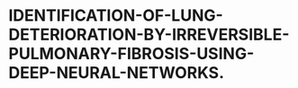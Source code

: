 # IDENTIFICATION-OF-LUNG-DETERIORATION-BY-IRREVERSIBLE-PULMONARY-FIBROSIS-USING-DEEP-NEURAL-NETWORKS.